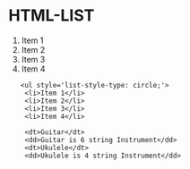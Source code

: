 # HTML-LIST
<!DOCTYPE html>
<html lang="en">
<head>
    <meta charset="UTF-8">
    <meta http-equiv="X-UA-Compatible" content="IE=edge">
    <meta name="viewport" content="width=device-width, initial-scale=1.0">
    <title>Lists</title>
</head>
<body>
    <ol type='1'>
       <li>Item 1</li>
       <li>Item 2</li>
       <li>Item 3</li>
       <li>Item 4</li>
    </ol>

       <ul style='list-style-type: circle;'>
        <li>Item 1</li>
        <li>Item 2</li>
        <li>Item 3</li>
        <li>Item 4</li>
   </ul>
      
   <dl> 

        <dt>Guitar</dt>
        <dd>Guitar is 6 string Instrument</dd>
        <dt>Ukulele</dt>
        <dd>Ukulele is 4 string Instrument</dd>


   </dl>



</body>
</html>
